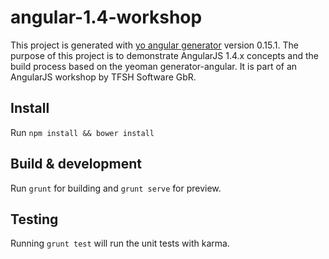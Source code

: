 # angular-1.4-workshop

This project is generated with [yo angular generator](https://github.com/yeoman/generator-angular)
version 0.15.1. The purpose of this project is to demonstrate AngularJS 1.4.x concepts and the 
build process based on the yeoman generator-angular. It is part of an AngularJS workshop by TFSH Software GbR.

## Install

Run `npm install && bower install`

## Build & development

Run `grunt` for building and `grunt serve` for preview.

## Testing

Running `grunt test` will run the unit tests with karma.
